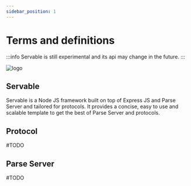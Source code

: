 ```yaml
---
sidebar_position: 1
---
```


# Terms and definitions

:::info
Servable is still experimental and its api may change in the future.
:::

![logo](/img/icon.svg)
<!-- ![logo](/img/grasshopper.png) -->
<!-- <img src="/img/2452897.png" alt="servable" style={{ width:'200px' }}/>
<img src="/img/plus2.png" alt="plus" style={{ width:'50px', paddingBottom: 70, marginLeft: 30, marginRight: 30 }}/>
<img src="/img/grasshopper.png" alt="protocols" style={{ width:'200px' }}/> -->


## Servable
Servable is a Node JS framework built on top of Express JS and Parse Server and tailored for protocols. It provides a concise, easy to use and scalable template to get the best of Parse Server and protocols.

## Protocol
#TODO

## Parse Server
#TODO